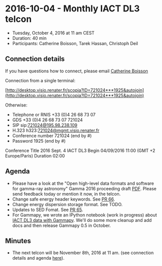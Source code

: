 # 2016-10-04 - Monthly IACT DL3 telcon

* Tuesday, October 4, 2016 at 11 am CEST
* Duration: 40 min
* Participants: Catherine Boisson, Tarek Hassan, Christoph Deil

## Connection details

If you have questions how to connect, please email  [Catherine Boisson](http://www.iau.org/administration/membership/individual/7665/)

Connection from a single terminal:

[http://desktop.visio.renater.fr/scopia?ID=721024***1925&autojoin](http://desktop.visio.renater.fr/scopia?ID=721024***1925&autojoin)

Otherwise:

* Telephone or RNIS 	+33 (0)4 26 68 73 07
* GDS 	+33 (0)4 26 68 73 07 721024
* SIP 	sip:721024@195.98.238.109
* H.323 	h323:721024@mgmt.visio.renater.fr
* Conference number 	721024 (end by #)
* Password 	1925 (end by #)

Conference Title 2016 Sept. 4 IACT DL3 Begin 04/09/2016 11:00 (GMT +2 Europe/Paris) Duration 02:00

## Agenda

* Please have a look at the "Open high-level data formats and software for gamma-ray astronomy" Gamma 2016 proceeding draft [PDF](https://github.com/open-gamma-ray-astro/open-gamma-ray-astro-gamma2016/blob/master/proceeding/open-gamma-ray-astro-gamma2016.pdf). Please send feedback today or mention it now, in the telcon.
* Change safe energy header keywords. See [PR 66](https://github.com/open-gamma-ray-astro/gamma-astro-data-formats/issues/66).
* Change energy dispersion storage format. See TODO.
* Updates to SED Fomat. See [PR 65](https://github.com/open-gamma-ray-astro/gamma-astro-data-formats/pull/65).
* For Gammapy, we wrote an IPython notebook (work in progress) about [IACT DL3 data with Gammapy](http://nbviewer.jupyter.org/github/gammapy/gammapy-extra/blob/master/notebooks/data_iact.ipynb). We'll do some more cleanup and add docs and then release Gammapy 0.5 in October.

## Minutes

* The next telcon will be November 8th, 2016 at 11 am.
  (see connection details and agenda [here](https://github.com/open-gamma-ray-astro/2016-04_IACT_DL3_Meeting/blob/master/notes/2016-11-09-IACT_DL3_Telcon.md)).

